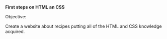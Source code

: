 <strong>First steps on HTML an CSS</strong>
<p>Objective:</p>
<p>Create a website about recipes putting all of the HTML and CSS knowledge acquired.</p>